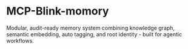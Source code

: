 # MCP-Blink-momory
Modular, audit-ready memory system combining knowledge graph, semantic embedding, auto tagging, and root identity - built for agentic workflows.
